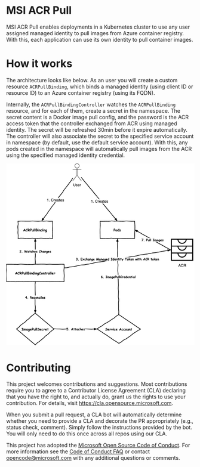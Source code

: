 
# MSI ACR Pull
MSI ACR Pull enables deployments in a Kubernetes cluster to use any user assigned managed identity to pull images from Azure container registry. With this, each application can use its own identity to pull container images.

# How it works
The architecture looks like below. As an user you will create a custom resource `ACRPullBinding`, which binds a managed identity (using client ID or resource ID) to an Azure container registry (using its FQDN). 

Internally, the `ACRPullBindingController` watches the `ACRPullBinding` resource, and for each of them, create a secret in the namespace. The secret content is a Docker image pull config, and the password is the ACR access token that the controller exchanged from ACR using managed identity. The secret will be refreshed 30min before it expire automatically. The controller will also associate the secret to the specified service account in namespace (by default, use the default service account). With this, any pods created in the namespace will automatically pull images from the ACR using the specified managed identity credential.

![Diagram](https://github.com/Azure/msi-acrpull/blob/master/docs/msi-acrpull-flow.png?raw=true)

# Contributing

This project welcomes contributions and suggestions.  Most contributions require you to agree to a
Contributor License Agreement (CLA) declaring that you have the right to, and actually do, grant us
the rights to use your contribution. For details, visit https://cla.opensource.microsoft.com.

When you submit a pull request, a CLA bot will automatically determine whether you need to provide
a CLA and decorate the PR appropriately (e.g., status check, comment). Simply follow the instructions
provided by the bot. You will only need to do this once across all repos using our CLA.

This project has adopted the [Microsoft Open Source Code of Conduct](https://opensource.microsoft.com/codeofconduct/).
For more information see the [Code of Conduct FAQ](https://opensource.microsoft.com/codeofconduct/faq/) or
contact [opencode@microsoft.com](mailto:opencode@microsoft.com) with any additional questions or comments.
